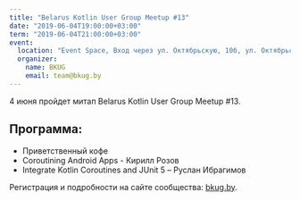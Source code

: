 ```yaml
---
title: "Belarus Kotlin User Group Meetup #13"
date: "2019-06-04T19:00:00+03:00"
term: "2019-06-04T21:00:00+03:00"
event:
  location: "Event Space, Вход через ул. Октябрьскую, 10б, ул. Октябрьская 16А, Минск, Беларусь"
  organizer:
    name: BKUG
    email: team@bkug.by
---
```


4 июня пройдет митап Belarus Kotlin User Group Meetup #13.

## Программа:

* Приветственный кофе
* Coroutining Android Apps - Кирилл Розов
* Integrate Kotlin Coroutines and JUnit 5 – Руслан Ибрагимов

Регистрация и подробности на сайте сообщества: [bkug.by](https://bkug.by/2019/01/19/anons-bkug-12/).
